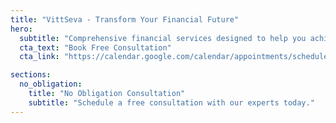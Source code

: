 ```yaml
---
title: "VittSeva - Transform Your Financial Future"
hero:
  subtitle: "Comprehensive financial services designed to help you achieve your goals."
  cta_text: "Book Free Consultation"
  cta_link: "https://calendar.google.com/calendar/appointments/schedules/AcZssZ3m3v7Afv1pxepGg20t2bFSeYteyuYruCwe9epj-1ra_zwTO38u55qh7804rVoazQIOoSjVCE7K?gv=true"

sections:
  no_obligation:
    title: "No Obligation Consultation"
    subtitle: "Schedule a free consultation with our experts today."
---
```

